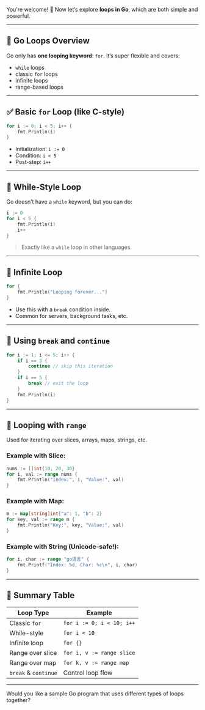 You're welcome! 🙌 Now let’s explore **loops in Go**, which are both simple and powerful.

---

## 🔁 Go Loops Overview

Go only has **one looping keyword**: `for`.
It’s super flexible and covers:

* `while` loops
* classic `for` loops
* infinite loops
* range-based loops

---

## ✅ Basic `for` Loop (like C-style)

```go
for i := 0; i < 5; i++ {
    fmt.Println(i)
}
```

* Initialization: `i := 0`
* Condition: `i < 5`
* Post-step: `i++`

---

## 🔁 While-Style Loop

Go doesn’t have a `while` keyword, but you can do:

```go
i := 0
for i < 5 {
    fmt.Println(i)
    i++
}
```

> Exactly like a `while` loop in other languages.

---

## 🔁 Infinite Loop

```go
for {
    fmt.Println("Looping forever...")
}
```

* Use this with a `break` condition inside.
* Common for servers, background tasks, etc.

---

## 🔁 Using `break` and `continue`

```go
for i := 1; i <= 5; i++ {
    if i == 3 {
        continue // skip this iteration
    }
    if i == 5 {
        break // exit the loop
    }
    fmt.Println(i)
}
```

---

## 🔁 Looping with `range`

Used for iterating over slices, arrays, maps, strings, etc.

### Example with Slice:

```go
nums := []int{10, 20, 30}
for i, val := range nums {
    fmt.Println("Index:", i, "Value:", val)
}
```

### Example with Map:

```go
m := map[string]int{"a": 1, "b": 2}
for key, val := range m {
    fmt.Println("Key:", key, "Value:", val)
}
```

### Example with String (Unicode-safe!):

```go
for i, char := range "go语言" {
    fmt.Printf("Index: %d, Char: %c\n", i, char)
}
```

---

## 🧠 Summary Table

| Loop Type            | Example                   |
| -------------------- | ------------------------- |
| Classic `for`        | `for i := 0; i < 10; i++` |
| While-style          | `for i < 10`              |
| Infinite loop        | `for {}`                  |
| Range over slice     | `for i, v := range slice` |
| Range over map       | `for k, v := range map`   |
| `break` & `continue` | Control loop flow         |

---

Would you like a sample Go program that uses different types of loops together?
